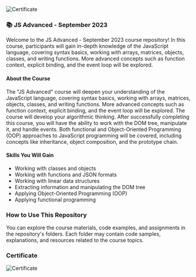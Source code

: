 <img src="https://i.imgur.com/j6TTUpi.png" alt="Certificate"/>

### 📚 JS Advanced - September 2023

Welcome to the JS Advanced - September 2023 course repository! In this course, participants will gain in-depth knowledge of the JavaScript language, covering syntax basics, working with arrays, matrices, objects, classes, and writing functions. More advanced concepts such as function context, explicit binding, and the event loop will be explored.

#### About the Course

The "JS Advanced" course will deepen your understanding of the JavaScript language, covering syntax basics, working with arrays, matrices, objects, classes, and writing functions. More advanced concepts such as function context, explicit binding, and the event loop will be explored. The course will develop your algorithmic thinking. After successfully completing this course, you will have the ability to work with the DOM tree, manipulate it, and handle events. Both functional and Object-Oriented Programming (OOP) approaches to JavaScript programming will be covered, including concepts like inheritance, object composition, and the prototype chain.

#### Skills You Will Gain

- Working with classes and objects
- Working with functions and JSON formats
- Working with linear data structures
- Extracting information and manipulating the DOM tree
- Applying Object-Oriented Programming (OOP)
- Applying functional programming

### How to Use This Repository

You can explore the course materials, code examples, and assignments in the repository's folders. Each folder may contain code samples, explanations, and resources related to the course topics.

### Certificate

![Certificate](https://i.imgur.com/j6TTUpi.png)
